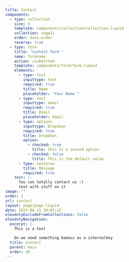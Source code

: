 ```yaml
---
title: Contact
components:
  - type: collection
    size: 3
    template: components/collection/collection.liquid
    collection: saga11
    order: data.order
    reverse: true
  - type: form
    title: "Contact form "
    name: formname
    action: /submitted
    template: components/form/form.liquid
    elements:
      - type: text
        inputtype: text
        required: true
        title: Name
        placeholder: "Your Name "
      - type: text
        inputtype: email
        required: true
        title: Email
        placeholder: Email
      - type: options
        inputtype: Dropdown
        required: true
        title: Dropdown
        option:
          - checked: true
            title: this is a second option
          - checked: false
            title: This is the default value
      - type: textarea
        title: Message
        required: true
    text: |-
      Y﻿ou can totally contact us :) 
      t﻿ext with stuff on it 
image: ""
order: 1
url: contact
layout: page/page.liquid
date: 2023-06-21 20:03:22
eleventyExcludeFromCollections: false
eleventyNavigation:
  excerpt: |-
    This is a text 

    D﻿o we need something badass as a internalkey 
  title: Contact
  parent: main
  order: 20
---
```


